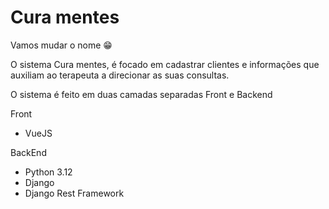 # Cura mentes

Vamos mudar o nome 😁

O sistema Cura mentes, é focado em cadastrar clientes e informações que auxiliam ao terapeuta a direcionar as suas
consultas.

O sistema é feito em duas camadas separadas Front e Backend

Front
* VueJS

BackEnd
* Python 3.12
* Django
* Django Rest Framework